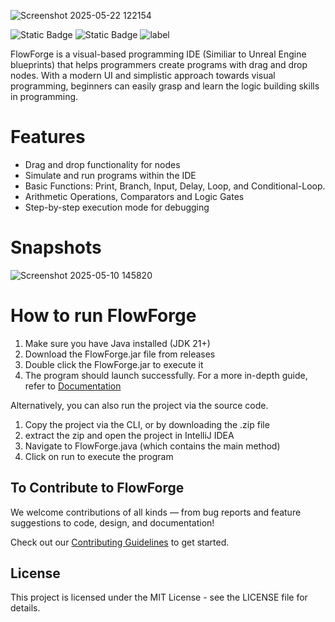 ![Screenshot 2025-05-22 122154](https://github.com/user-attachments/assets/86369f96-669e-4f77-a618-2b1ce441f1de)

![Static Badge](https://img.shields.io/badge/Flow-Forge-blue)
![Static Badge](https://img.shields.io/badge/Version-v1.6-red)
![label](https://img.shields.io/badge/Java-v21-orange)  

FlowForge is a visual-based programming IDE (Similiar to Unreal Engine blueprints) that helps programmers create programs with drag and drop nodes. With a modern UI and simplistic approach towards visual programming, beginners can easily grasp and 
learn the logic building skills in programming.

# Features
* Drag and drop functionality for nodes
* Simulate and run programs within the IDE 
* Basic Functions: Print, Branch, Input, Delay, Loop, and Conditional-Loop.
* Arithmetic Operations, Comparators and Logic Gates
* Step-by-step execution mode for debugging

# Snapshots
![Screenshot 2025-05-10 145820](https://github.com/user-attachments/assets/66758878-9545-46c8-b0eb-9c7410c6653e)


# How to run FlowForge

1. Make sure you have Java installed (JDK 21+)
2. Download the FlowForge.jar file from releases
3. Double click the FlowForge.jar to execute it
4. The program should launch successfully.
For a more in-depth guide, refer to [Documentation](https://gufrans-organization.gitbook.io/flowforge-docs/getting-started/installing-java-21)

Alternatively, you can also run the project via the source code.
1. Copy the project via the CLI, or by downloading the .zip file
2. extract the zip and open the project in IntelliJ IDEA
3. Navigate to FlowForge.java (which contains the main method)
4. Click on run to execute the program

## To Contribute to FlowForge

We welcome contributions of all kinds — from bug reports and feature suggestions to code, design, and documentation!

Check out our [Contributing Guidelines](CONTRIBUTING.md) to get started.


## License

This project is licensed under the MIT License - see the LICENSE file for details.
